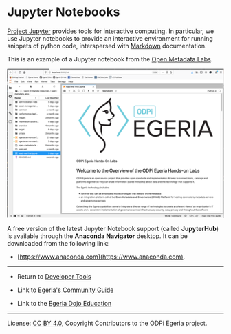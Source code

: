 <!-- SPDX-License-Identifier: CC-BY-4.0 -->
<!-- Copyright Contributors to the ODPi Egeria project 2020. -->

# Jupyter Notebooks

[Project Jupyter](https://jupyter.org) provides tools for interactive computing. In particular, we use
Jupyter notebooks to provide an interactive environment for running snippets of python code, interspersed
with [Markdown](Markdown.md) documentation.

This is an example of a Jupyter notebook from the [Open Metadata Labs](../../open-metadata-resources/open-metadata-labs).

![Jupyter notebook](jupyter-notebook-browser-window.png#pagewidth)

A free version of the latest Jupyter Notebook support (called **JupyterHub**) is available
through the **Anaconda Navigator** desktop.  It can be downloaded from the following link:

* [https://www.anaconda.com](https://www.anaconda.com).

----
* Return to [Developer Tools](.)


* Link to [Egeria's Community Guide](https://egeria-project.org/guides/community/)
* Link to the [Egeria Dojo Education](https://egeria-project.org/education/egeria-dojo/)

----
License: [CC BY 4.0](https://creativecommons.org/licenses/by/4.0/),
Copyright Contributors to the ODPi Egeria project.